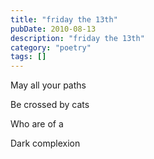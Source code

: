 ```yaml
---
title: "friday the 13th"
pubDate: 2010-08-13
description: "friday the 13th"
category: "poetry"
tags: []
---
```


May all your paths

Be crossed by cats

Who are of a

Dark complexion
